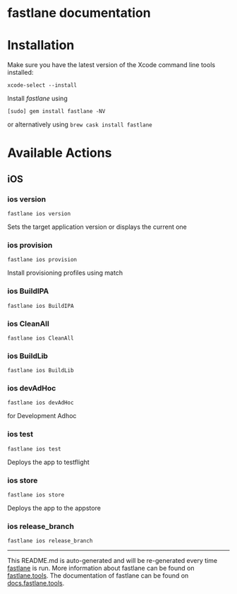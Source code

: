 fastlane documentation
================
# Installation

Make sure you have the latest version of the Xcode command line tools installed:

```
xcode-select --install
```

Install _fastlane_ using
```
[sudo] gem install fastlane -NV
```
or alternatively using `brew cask install fastlane`

# Available Actions
## iOS
### ios version
```
fastlane ios version
```
Sets the target application version or displays the current one
### ios provision
```
fastlane ios provision
```
Install provisioning profiles using match
### ios BuildIPA
```
fastlane ios BuildIPA
```

### ios CleanAll
```
fastlane ios CleanAll
```

### ios BuildLib
```
fastlane ios BuildLib
```

### ios devAdHoc
```
fastlane ios devAdHoc
```
for Development Adhoc
### ios test
```
fastlane ios test
```
Deploys the app to testflight
### ios store
```
fastlane ios store
```
Deploys the app to the appstore
### ios release_branch
```
fastlane ios release_branch
```


----

This README.md is auto-generated and will be re-generated every time [fastlane](https://fastlane.tools) is run.
More information about fastlane can be found on [fastlane.tools](https://fastlane.tools).
The documentation of fastlane can be found on [docs.fastlane.tools](https://docs.fastlane.tools).
